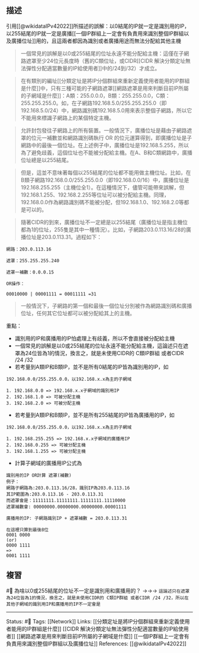 
## 描述

引用[[@wikidataIPv42022]]所描述的誤解：以0結尾的IP就一定是識別用的IP，以255結尾的IP就一定是廣播[[一個IP群組上一定會有負責用來識別整個IP群組以及廣播位址]]用的，且這兩者都因為識別或者廣播用途而無法分配給其他主機

> 一個常見的誤解是以0或255結尾的位址永遠不能分配給主機：這僅在子網路遮罩至少24位元長度時（舊的C類位址，或CIDR[[CIDR 解決分類定址無法彈性分配適當數量的IP給使用者]]中的/24到/32）才成立。

> 在有類別的編址[[分類定址是將IP分個群組來重新定義使用者能用的IP群組是什麼]]中，只有三種可能的子網路遮罩[[網路遮罩是用來判斷目前IP所屬的子網域是什麼]]：A類：255.0.0.0，B類：255.255.0.0，C類：255.255.255.0。如，在子網路192.168.5.0/255.255.255.0（即192.168.5.0/24）中，網路識別碼192.168.5.0用來表示整個子網路，所以它不能用來標識子網路上的某個特定主機。

> 允許封包發往子網路上的所有裝置。一般情況下，廣播位址是藉由子網路遮罩的位元一補數並和網路識別碼執行 OR 的位元運算得到，即廣播位址是子網路中的最後一個位址。在上述例子中，廣播位址是192.168.5.255，所以為了避免歧義，這個位址也不能被分配給主機。在A、B和C類網路中，廣播位址總是以255結尾。

 > 但是，這並不意味著每個以255結尾的位址都不能用做主機位址。比如，在B類子網路192.168.0.0/255.255.0.0（即192.168.0.0/16）中，廣播位址是192.168.255.255（主機位全1）。在這種情況下，儘管可能帶來誤解，但192.168.1.255、192.168.2.255等位址可以被分配給主機。同理，192.168.0.0作為網路識別碼不能被分配，但192.168.1.0、192.168.2.0等都是可以的。

> 隨著CIDR的到來，廣播位址不一定總是以255結尾（廣播位址是指主機位都為1的位址，255隻是其中一種情況）。比如，子網路203.0.113.16/28的廣播位址是203.0.113.31。過程如下：

```
網路：203.0.113.16

遮罩：255.255.255.240

遮罩一補數：0.0.0.15

OR操作：

00010000 | 00001111 = 00011111 =31
```
> 一般情況下，子網路的第一個和最後一個位址分別被作為網路識別碼和廣播位址，任何其它位址都可以被分配給其上的主機。

重點：
- 識別用的IP和廣播用的IP怕處理上有歧義，所以不會直接被分配給主機
- 一個常見的誤解是以0或255結尾的位址永遠不能分配給主機，這論述只在遮罩為24位皆為1的情況，換言之，就是未使用CIDR的 C類IP群組 或者CIDR /24 /32
- 若考量到A類IP和B類IP，並不是所有0結尾的IP皆為識別用的IP，如

```
192.168.0.0/255.255.0.0，以192.168.x.x為主的子網域

1. 192.168.0.0 => 192.168.x.x子網域的識別用IP
2. 192.168.1.0 => 可被分配主機
3. 192.168.2.0 => 可被分配主機
```
- 若考量到A類IP和B類IP，並不是所有255結尾的IP皆為廣播用的IP，如
```
192.168.0.0/255.255.0.0，以192.168.x.x為主的子網域

1. 192.168.255.255 => 192.168.x.x子網域的廣播用IP
2. 192.168.0.255 => 可被分配主機
3. 192.168.1.255 => 可被分配主機
```


- 計算子網域的廣播用IP公式為
```
識別用的IP OR計算 遮罩(補數)
例子：
網路子網路為:203.0.113.16/28，識別IP為203.0.113.16
其IP範圍為:203.0.113.16 - 203.0.113.31
而遮罩會是：11111111.11111111.11111111.11110000
遮罩補數會: 00000000.00000000.00000000.00001111

廣播用的IP: 子網路識別IP + 遮罩補數 = 203.0.113.31

在這裡只算到最後8位
0001 0000
(or)
0000 1111
=>
0001 1111
```





## 複習

#🧠 為啥以0或255結尾的位址不一定是識別用和廣播用的？ ->->-> `這論述只在遮罩為24位皆為1的情況，換言之，就是未使用CIDR的 C類IP群組 或者CIDR /24 /32，所以在其他子網域的識別用IP和廣播用的IP不一定會是`
<!--SR:!2022-05-21,3,250-->

---
Status: #🌱 
Tags:
[[Network]]
Links:
[[分類定址是將IP分個群組來重新定義使用者能用的IP群組是什麼]]
[[CIDR 解決分類定址無法彈性分配適當數量的IP給使用者]] 
[[網路遮罩是用來判斷目前IP所屬的子網域是什麼]]
[[一個IP群組上一定會有負責用來識別整個IP群組以及廣播位址]]
References:
[[@wikidataIPv42022]]